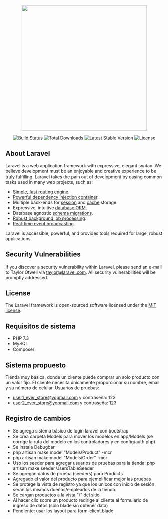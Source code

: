 <p align="center"><a href="https://laravel.com" target="_blank"><img src="https://raw.githubusercontent.com/laravel/art/master/logo-lockup/5%20SVG/2%20CMYK/1%20Full%20Color/laravel-logolockup-cmyk-red.svg" width="400"></a></p>

<p align="center">
<a href="https://travis-ci.org/laravel/framework"><img src="https://travis-ci.org/laravel/framework.svg" alt="Build Status"></a>
<a href="https://packagist.org/packages/laravel/framework"><img src="https://poser.pugx.org/laravel/framework/d/total.svg" alt="Total Downloads"></a>
<a href="https://packagist.org/packages/laravel/framework"><img src="https://poser.pugx.org/laravel/framework/v/stable.svg" alt="Latest Stable Version"></a>
<a href="https://packagist.org/packages/laravel/framework"><img src="https://poser.pugx.org/laravel/framework/license.svg" alt="License"></a>
</p>

## About Laravel

Laravel is a web application framework with expressive, elegant syntax. We believe development must be an enjoyable and creative experience to be truly fulfilling. Laravel takes the pain out of development by easing common tasks used in many web projects, such as:

- [Simple, fast routing engine](https://laravel.com/docs/routing).
- [Powerful dependency injection container](https://laravel.com/docs/container).
- Multiple back-ends for [session](https://laravel.com/docs/session) and [cache](https://laravel.com/docs/cache) storage.
- Expressive, intuitive [database ORM](https://laravel.com/docs/eloquent).
- Database agnostic [schema migrations](https://laravel.com/docs/migrations).
- [Robust background job processing](https://laravel.com/docs/queues).
- [Real-time event broadcasting](https://laravel.com/docs/broadcasting).

Laravel is accessible, powerful, and provides tools required for large, robust applications.

## Security Vulnerabilities

If you discover a security vulnerability within Laravel, please send an e-mail to Taylor Otwell via [taylor@laravel.com](mailto:taylor@laravel.com). All security vulnerabilities will be promptly addressed.

## License

The Laravel framework is open-sourced software licensed under the [MIT license](https://opensource.org/licenses/MIT).

## Requisitos de sistema
* PHP 7.3
* MySQL
* Composer

## Sistema propuesto
Tienda muy básica, donde un cliente puede comprar un solo producto con un valor fijo. El cliente necesita únicamente proporcionar su nombre, email y su número de celular.
Usuarios de pruebas:
* user1_ever_store@yopmail.com y contraseña: 123
* user2_ever_store@yopmail.com y contraseña: 123

## Registro de cambios
* Se agrega sistema básico de login laravel con bootstrap
* Se crea carpeta Models para mover los modelos en app/Models (se corrige la ruta del modelo en los controladores y en config/auth.php)
* Se instala Debugbar
* php artisan make:model "Models\Product" -mcr
* php artisan make:model "Models\Order" -mcr
* Uso los seeder para agregar usuarios de pruebas para la tienda: php artisan make:seeder UsersTableSeeder   
* Se agregan datos de prueba (seeders) para Products
* Agregado el valor del producto para ejemplificar mejor las pruebas
* Se protege la vista de registro ya que los unicos con inicio de sesión seran los mismos dueños/empleados de la tienda.
* Se cargan productos a la vista "/" del sitio
* Al hacer clic sobre un producto redirige al cliente al formulario de ingreso de datos (solo blade sin obtener data)
* Pendiente: usar los layout para form-client.blade
